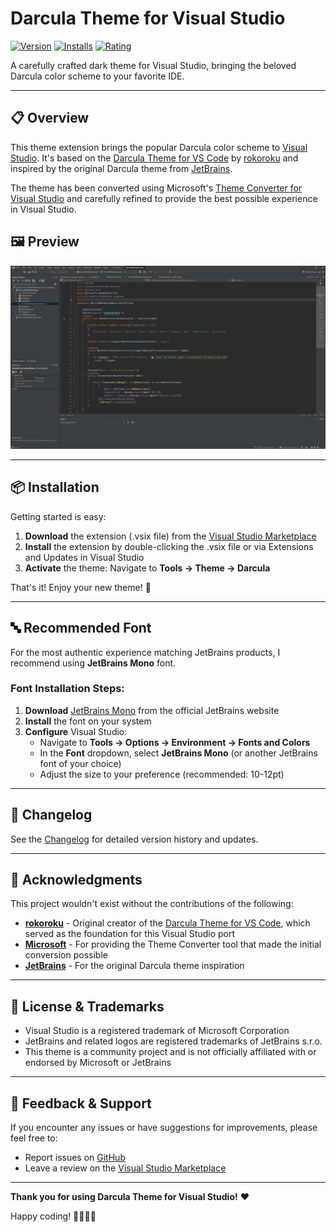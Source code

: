# Darcula Theme for Visual Studio

[![Version](https://vsmarketplacebadges.dev/version/FINNSEEFLY.Darcula-Theme-For-Visual-Studio.svg)](https://marketplace.visualstudio.com/items?itemName=FINNSEEFLY.Darcula-Theme-For-Visual-Studio)
[![Installs](https://vsmarketplacebadges.dev/installs/FINNSEEFLY.Darcula-Theme-For-Visual-Studio.svg)](https://marketplace.visualstudio.com/items?itemName=FINNSEEFLY.Darcula-Theme-For-Visual-Studio)
[![Rating](https://vsmarketplacebadges.dev/rating-short/FINNSEEFLY.Darcula-Theme-For-Visual-Studio.svg)](https://marketplace.visualstudio.com/items?itemName=FINNSEEFLY.Darcula-Theme-For-Visual-Studio)

A carefully crafted dark theme for Visual Studio, bringing the beloved Darcula color scheme to your favorite IDE.

---

## 📋 Overview

This theme extension brings the popular Darcula color scheme to [Visual Studio](https://visualstudio.microsoft.com/vs/). It's based on the [Darcula Theme for VS Code](https://marketplace.visualstudio.com/items?itemName=rokoroku.vscode-theme-darcula) by [rokoroku](https://marketplace.visualstudio.com/publishers/rokoroku) and inspired by the original Darcula theme from [JetBrains](https://www.jetbrains.com/).

The theme has been converted using Microsoft's [Theme Converter for Visual Studio](https://github.com/microsoft/theme-converter-for-vs) and carefully refined to provide the best possible experience in Visual Studio.

## 🖼️ Preview

![Theme Preview](https://github.com/FINNSEEFLY/Darcula-Theme-VS-2022/blob/master/Example.png)

---

## 📦 Installation

Getting started is easy:

1. **Download** the extension (.vsix file) from the [Visual Studio Marketplace](https://marketplace.visualstudio.com/items?itemName=FINNSEEFLY.Darcula-Theme-For-Visual-Studio)
2. **Install** the extension by double-clicking the .vsix file or via Extensions and Updates in Visual Studio
3. **Activate** the theme: Navigate to **Tools → Theme → Darcula**

That's it! Enjoy your new theme! 🎉

---

## 🔤 Recommended Font

For the most authentic experience matching JetBrains products, I recommend using **JetBrains Mono** font.

### Font Installation Steps:

1. **Download** [JetBrains Mono](https://www.jetbrains.com/lp/mono/) from the official JetBrains website
2. **Install** the font on your system
3. **Configure** Visual Studio:
    - Navigate to **Tools → Options → Environment → Fonts and Colors**
    - In the **Font** dropdown, select **JetBrains Mono** (or another JetBrains font of your choice)
    - Adjust the size to your preference (recommended: 10-12pt)

---

## 📝 Changelog

See the [Changelog](https://github.com/FINNSEEFLY/Darcula-Theme-VS-2022/blob/master/CHANGELOG.md) for detailed version history and updates.

---

## 🙏 Acknowledgments

This project wouldn't exist without the contributions of the following:

- **[rokoroku](https://marketplace.visualstudio.com/publishers/rokoroku)** - Original creator of the [Darcula Theme for VS Code](https://marketplace.visualstudio.com/items?itemName=rokoroku.vscode-theme-darcula), which served as the foundation for this Visual Studio port
- **[Microsoft](https://github.com/microsoft/theme-converter-for-vs)** - For providing the Theme Converter tool that made the initial conversion possible
- **[JetBrains](https://www.jetbrains.com/)** - For the original Darcula theme inspiration

---

## 📄 License & Trademarks

- Visual Studio is a registered trademark of Microsoft Corporation
- JetBrains and related logos are registered trademarks of JetBrains s.r.o.
- This theme is a community project and is not officially affiliated with or endorsed by Microsoft or JetBrains

---

## 💬 Feedback & Support

If you encounter any issues or have suggestions for improvements, please feel free to:

- Report issues on [GitHub](https://github.com/FINNSEEFLY/Darcula-Theme-VS-2022/issues)
- Leave a review on the [Visual Studio Marketplace](https://marketplace.visualstudio.com/items?itemName=FINNSEEFLY.Darcula-Theme-For-Visual-Studio)

---

**Thank you for using Darcula Theme for Visual Studio!** ❤️

Happy coding! 👨‍💻👩‍💻